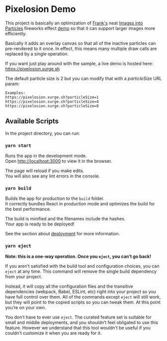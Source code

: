 # Pixelosion Demo 

This project is basically an optimization of [Frank's](https://www.youtube.com/c/Frankslaboratory) neat [Images into Particles](https://codepen.io/franksLaboratory/pen/dyYGMwQ)
fireworks effect [demo](https://codepen.io/franksLaboratory/pen/dyYGMwQ) so that it can support larger images more efficiently.

Basically it adds an overlay canvas so that all of the inactive particles can pre-rendered to it once. In effect, this means many multiple draw calls are replaced by a single operation.

If you want just play around with the sample, a live demo is hosted here: https://pixelosion.surge.sh

The default particle size is 2 but you can modify that with a *particleSize* URL param:

```
Examples:
https://pixelosion.surge.sh?particleSize=1
https://pixelosion.surge.sh?particleSize=4
https://pixelosion.surge.sh?particleSize=8
```


## Available Scripts

In the project directory, you can run:

### `yarn start`

Runs the app in the development mode.\
Open [http://localhost:3000](http://localhost:3000) to view it in the browser.

The page will reload if you make edits.\
You will also see any lint errors in the console.

### `yarn build`

Builds the app for production to the `build` folder.\
It correctly bundles React in production mode and optimizes the build for the best performance.

The build is minified and the filenames include the hashes.\
Your app is ready to be deployed!

See the section about [deployment](https://facebook.github.io/create-react-app/docs/deployment) for more information.

### `yarn eject`

**Note: this is a one-way operation. Once you `eject`, you can’t go back!**

If you aren’t satisfied with the build tool and configuration choices, you can `eject` at any time. This command will remove the single build dependency from your project.

Instead, it will copy all the configuration files and the transitive dependencies (webpack, Babel, ESLint, etc) right into your project so you have full control over them. All of the commands except `eject` will still work, but they will point to the copied scripts so you can tweak them. At this point you’re on your own.

You don’t have to ever use `eject`. The curated feature set is suitable for small and middle deployments, and you shouldn’t feel obligated to use this feature. However we understand that this tool wouldn’t be useful if you couldn’t customize it when you are ready for it.

